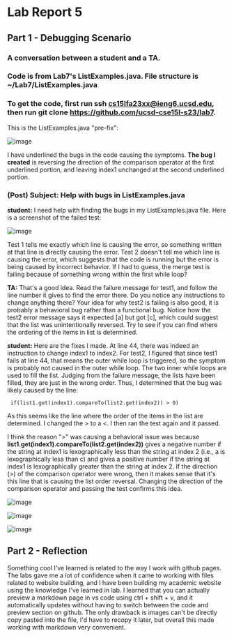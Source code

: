 # Lab Report 5 

## Part 1 - Debugging Scenario

### A conversation between a student and a TA. 
### Code is from Lab7's ListExamples.java. File structure is ~/Lab7/ListExamples.java 
### To get the code, first run ssh cs15lfa23xx@ieng6.ucsd.edu, then run git clone https://github.com/ucsd-cse15l-s23/lab7. 

This is the ListExamples.java "pre-fix":

![image](https://github.com/willyum00/cse15l-lab-reports/assets/81535097/7f73446c-95b6-437e-a605-afc38c79af76)

I have underlined the bugs in the code causing the symptoms. __The bug I created__ is reversing the direction of the comparison operator at the first underlined portion, and leaving index1 unchanged at the second underlined portion. 

### (Post) Subject: Help with bugs in ListExamples.java

__student:__  I need help with finding the bugs in my ListExamples.java file. Here is a screenshot of the failed test: 

![image](https://github.com/willyum00/cse15l-lab-reports/assets/81535097/f3e5e0ee-db2a-429d-b586-ade9841ec4dc)

Test 1 tells me exactly which line is causing the error, so something written at that line is directly causing the error. Test 2 doesn't tell me which line is causing the error, which suggests that the code is running but the error is being caused by incorrect behavior. If I had to guess, the merge test is failing because of something wrong within the first while loop? 

__TA:__ That's a good idea. Read the failure message for test1, and follow the line number it gives to find the error there. Do you notice any instructions to change anything there? Your idea for why test2 is failing is also good, it is probably a behavioral bug rather than a functional bug. Notice how the test2 error message says it expected [a] but got [c], which could suggest that the list was unintentionally reversed. Try to see if you can find where the ordering of the items in list is determined. 

__student:__  Here are the fixes I made. At line 44, there was indeed an instruction to change index1 to index2. For test2, I figured that since test1 fails at line 44, that means the outer while loop is triggered, so the symptom is probably not caused in the outer while loop. The two inner while loops are used to fill the list. Judging from the failure message, the lists have been filled, they are just in the wrong order. Thus, I determined that the bug was likely caused by the line:

```
 if(list1.get(index1).compareTo(list2.get(index2)) > 0)
```

As this seems like the line where the order of the items in the list are determined. I changed the > to a <. I then ran the test again and it passed. 

I think the reason ">" was causing a behavioral issue was because __list1.get(index1).compareTo(list2.get(index2))__ gives a negative number if the string at index1 is lexographically less than the string at index 2 (i.e., a is lexographically less than c) and gives a positive number if the string at index1 is lexographically greater than the string at index 2. If the direction (>) of the comparison operator were wrong, then it makes sense that it's this line that is causing the list order reversal. Changing the direction of the comparison operator and passing the test confirms this idea. 
 

![image](https://github.com/willyum00/cse15l-lab-reports/assets/81535097/821001c3-4fc9-4c17-ae27-8f3250cabd87)

![image](https://github.com/willyum00/cse15l-lab-reports/assets/81535097/6eb68e2f-bb70-4a05-acb5-0f3ce9318bdd)

![image](https://github.com/willyum00/cse15l-lab-reports/assets/81535097/2a6d6f98-412f-4488-af3c-9f74bec9bfad)


## Part 2 - Reflection

Something cool I've learned is related to the way I work with github pages. The labs gave me a lot of confidence when it came to working with files related to website building, and I have been building my academic website using the knowledge I've learned in lab. I learned that you can actually preview a markdown page in vs code using ctrl + shift + v, and it automatically updates without having to switch between the code and preview section on github. The only drawback is images can't be directly copy pasted into the file, I'd have to recopy it later, but overall this made working with markdown very convenient. 
